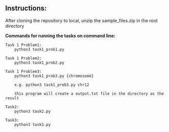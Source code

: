 ## Instructions:

After cloning the repository to local, unzip the sample_files.zip in the root directory

**Commands for running the tasks on command line:**
```
Task 1 Problem1: 
    python3 task1_prob1.py

Task 1 Problem2:
    python3 task1_prob2.py

Task 1 Problem3:
    python3 task1_prob3.py {chromosome}
    
    e.g. python3 task1_prob3.py chr12
    
    this program will create a output.txt file in the directory as the result

Task2:
    python3 task2.py

Task3:
    python3 task3.py
```
